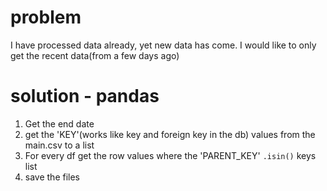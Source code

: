 # problem

I have processed data already, yet new data has come. 
I would like to only get the recent data(from a few days ago)

# solution - pandas

1. Get the end date
2. get the 'KEY'(works like key and foreign key in the db) values from the main.csv to a list
3. For every df get the row values where the 'PARENT_KEY' `.isin()` keys list
4. save the files


